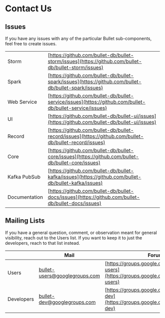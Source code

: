 # Contact Us

## Issues

If you have any issues with any of the particular Bullet sub-components, feel free to create issues.

|               |        |
| ------------- | ------ |
| Storm         | [https://github.com/bullet-db/bullet-storm/issues](https://github.com/bullet-db/bullet-storm/issues)     |
| Spark         | [https://github.com/bullet-db/bullet-spark/issues](https://github.com/bullet-db/bullet-spark/issues)     |
| Web Service   | [https://github.com/bullet-db/bullet-service/issues](https://github.com/bullet-db/bullet-service/issues) |
| UI            | [https://github.com/bullet-db/bullet-ui/issues](https://github.com/bullet-db/bullet-ui/issues)           |
| Record        | [https://github.com/bullet-db/bullet-record/issues](https://github.com/bullet-db/bullet-record/issues)   |
| Core          | [https://github.com/bullet-db/bullet-core/issues](https://github.com/bullet-db/bullet-core/issues)     |
| Kafka PubSub  | [https://github.com/bullet-db/bullet-kafka/issues](https://github.com/bullet-db/bullet-kafka/issues)     |
| Documentation | [https://github.com/bullet-db/bullet-docs/issues](https://github.com/bullet-db/bullet-docs/issues)       |

## Mailing Lists

If you have a general question, comment, or observation meant for general visibility, reach out to the Users list. If you want to keep it to just the developers, reach to that list instead.

|            | Mail                                                                  | Forum                                                                                            |
| ---------- | --------------------------------------------------------------------- | ------------------------------------------------------------------------------------------------ |
| Users      | [bullet-users@googlegroups.com](mailto:bullet-users@googlegroups.com) | [https://groups.google.com/d/forum/bullet-users](https://groups.google.com/d/forum/bullet-users) |
| Developers | [bullet-dev@googlegroups.com](mailto:bullet-dev@googlegroups.com)     | [https://groups.google.com/d/forum/bullet-dev](https://groups.google.com/d/forum/bullet-dev)     |
